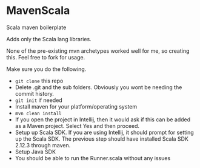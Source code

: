 # MavenScala
Scala maven boilerplate

Adds only the Scala lang libraries.

None of the pre-existing mvn archetypes worked well for me, so creating this. Feel free to fork for usage.

Make sure you do the following.

- `git clone` this repo
- Delete .git and the sub folders. Obviously you wont be needing the commit history.
- `git init` if needed
- Install maven for your platform/operating system
- `mvn clean install`
- If you open the project in Intellij, then it would ask if this can be added as a Maven project. Select Yes and then proceed.
- Setup up Scala SDK. If you are using Intellij, it should prompt for setting up the Scala SDK. The previous step should have installed Scala SDK 2.12.3 through maven.
- Setup Java SDK
- You should be able to run the Runner.scala without any issues

